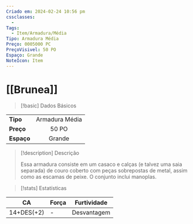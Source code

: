 ```yaml
---
Criado em: 2024-02-24 10:56 pm
cssclasses:
  - 
Tags:
  - Item/Armadura/Média
Tipo: Armadura Média
Preço: 0005000 PC
PreçoVisivel: 50 PO
Espaço: Grande
NoteIcon: Item
---
```

# [[Brunea]]

> [!basic] Dados Básicos
> 
|            |     |
| ---------- |:---:|
| **Tipo**   | Armadura Média    |
| **Preço**  |  50 PO   |
| **Espaço** |  Grande  |
>
 
> [!description] Descrição
> 
> Essa armadura consiste em um casaco e calças (e talvez uma saia separada) de couro coberto com peças sobrepostas de metal, assim como as escamas de peixe. O conjunto inclui manoplas. 

> [!stats] Estatísticas
>
| CA     | Força | Furtividade |
| ------ | ----- | ----------- |
| 14+DES(+2) | -     | Desvantagem |

